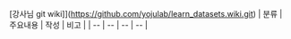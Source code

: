 [강사님 git wiki]](https://github.com/yojulab/learn_datasets.wiki.git)
| 분류 | 주요내용 | 작성 | 비고 |
| -- | -- | -- | -- |